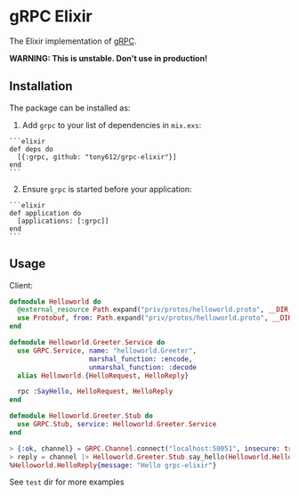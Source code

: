 # gRPC Elixir

The Elixir implementation of [gRPC](https://github.com/grpc/grpc).

**WARNING: This is unstable. Don't use in production!**

## Installation

The package can be installed as:

  1. Add `grpc` to your list of dependencies in `mix.exs`:

    ```elixir
    def deps do
      [{:grpc, github: "tony612/grpc-elixir"}]
    end
    ```

  2. Ensure `grpc` is started before your application:

    ```elixir
    def application do
      [applications: [:grpc]]
    end
    ```

## Usage

Client:

```elixir
defmodule Helloworld do
  @external_resource Path.expand("priv/protos/helloworld.proto", __DIR__)
  use Protobuf, from: Path.expand("priv/protos/helloworld.proto", __DIR__)
end

defmodule Helloworld.Greeter.Service do
  use GRPC.Service, name: "helloworld.Greeter",
                    marshal_function: :encode,
                    unmarshal_function: :decode
  alias Helloworld.{HelloRequest, HelloReply}

  rpc :SayHello, HelloRequest, HelloReply
end

defmodule Helloworld.Greeter.Stub do
  use GRPC.Stub, service: Helloworld.Greeter.Service
end

> {:ok, channel} = GRPC.Channel.connect("localhost:50051", insecure: true)
> reply = channel |> Helloworld.Greeter.Stub.say_hello(Helloworld.HelloRequest.new(name: "grpc-elixir"))
%Helloworld.HelloReply{message: "Hello grpc-elixir"}
```

See `test` dir for more examples
